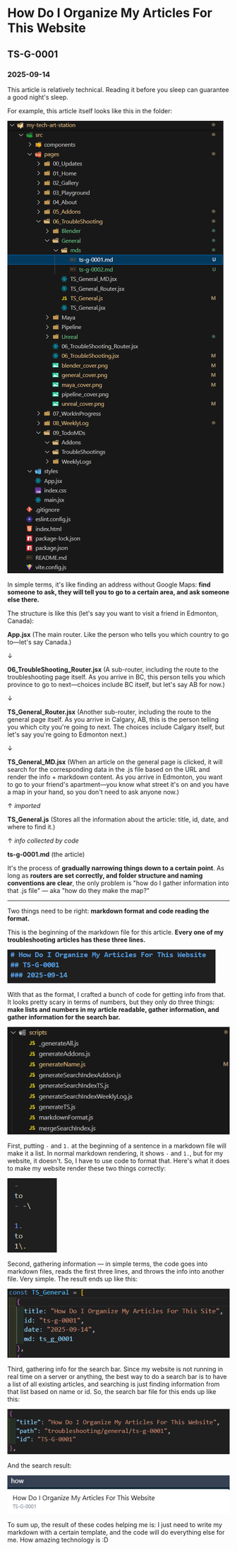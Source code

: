 # How Do I Organize My Articles For This Website
## TS-G-0001
### 2025-09-14

This article is relatively technical. Reading it before you sleep can guarantee a good night's sleep.

For example, this article itself looks like this in the folder:

![](https://raw.githubusercontent.com/DavidCai1874/my-tech-art-station-assets-storage-01/main/20250915213021.png)

In simple terms, it's like finding an address without Google Maps: **find someone to ask, they will tell you to go to a certain area, and ask someone else there.**

The structure is like this (let's say you want to visit a friend in Edmonton, Canada):

**App.jsx** (The main router. Like the person who tells you which country to go to—let's say Canada.)

↓

**06_TroubleShooting_Router.jsx** (A sub-router, including the route to the troubleshooting page itself. As you arrive in BC, this person tells you which province to go to next—choices include BC itself, but let's say AB for now.)

↓

**TS_General_Router.jsx** (Another sub-router, including the route to the general page itself. As you arrive in Calgary, AB, this is the person telling you which city you're going to next. The choices include Calgary itself, but let's say you're going to Edmonton next.)

↓

**TS_General_MD.jsx** (When an article on the general page is clicked, it will search for the corresponding data in the .js file based on the URL and render the info + markdown content. As you arrive in Edmonton, you want to go to your friend's apartment—you know what street it's on and you have a map in your hand, so you don't need to ask anyone now.)

↑ *imported*

**TS_General.js** (Stores all the information about the article: title, id, date, and where to find it.)

↑ *info collected by code*

**ts-g-0001.md** (the article)

It's the process of **gradually narrowing things down to a certain point**. As long as **routers are set correctly, and folder structure and naming conventions are clear**, the only problem is "how do I gather information into that .js file" — aka "how do they make the map?"

***

Two things need to be right: **markdown format and code reading the format.**

This is the beginning of the markdown file for this article. **Every one of my troubleshooting articles has these three lines.**

![](https://raw.githubusercontent.com/DavidCai1874/my-tech-art-station-assets-storage-01/main/20250915221457.png)

With that as the format, I crafted a bunch of code for getting info from that. It looks pretty scary in terms of numbers, but they only do three things: **make lists and numbers in my article readable, gather information, and gather information for the search bar.**

![](https://raw.githubusercontent.com/DavidCai1874/my-tech-art-station-assets-storage-01/main/20250915221905.png)

First, putting `-` and `1.` at the beginning of a sentence in a markdown file will make it a list. In normal markdown rendering, it shows `-` and `1.`, but for my website, it doesn't. So, I have to use code to format that. Here's what it does to make my website render these two things correctly:

![](https://raw.githubusercontent.com/DavidCai1874/my-tech-art-station-assets-storage-01/main/20250915222741.png)

Second, gathering information — in simple terms, the code goes into markdown files, reads the first three lines, and throws the info into another file. Very simple. The result ends up like this:

![](https://raw.githubusercontent.com/DavidCai1874/my-tech-art-station-assets-storage-01/main/20250915222924.png)

Third, gathering info for the search bar. Since my website is not running in real time on a server or anything, the best way to do a search bar is to have a list of all existing articles, and searching is just finding information from that list based on name or id. So, the search bar file for this ends up like this:

![](https://raw.githubusercontent.com/DavidCai1874/my-tech-art-station-assets-storage-01/main/20250915223414.png)

And the search result:

![](https://raw.githubusercontent.com/DavidCai1874/my-tech-art-station-assets-storage-01/main/20250915223517.png)

To sum up, the result of these codes helping me is: I just need to write my markdown with a certain template, and the code will do everything else for me. How amazing technology is :D

